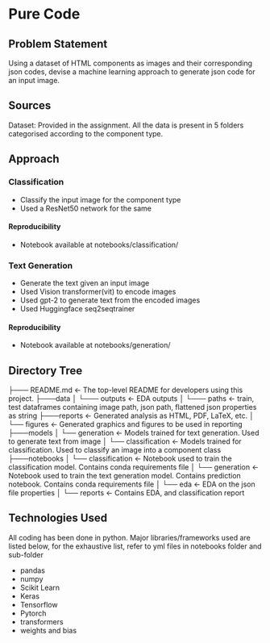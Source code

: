 # Pure Code

## Problem Statement

Using a dataset of HTML components as images and their corresponding json codes, devise a machine learning approach to generate json code for an input image.

## Sources

Dataset: Provided in the assignment.
All the data is present in 5 folders categorised according to the component type.

## Approach

### Classification

- Classify the input image for the component type
- Used a ResNet50 network for the same

#### Reproducibility

- Notebook available at notebooks/classification/

### Text Generation

- Generate the text given an input image
- Used Vision transformer(vit) to encode images
- Used gpt-2 to generate text from the encoded images
- Used Huggingface seq2seqtrainer

#### Reproducibility

- Notebook available at notebooks/generation/

## Directory Tree

├─── README.md <- The top-level README for developers using this project.
├───data
│ └─── outputs <- EDA outputs
│ └─── paths <- train, test dataframes containing image path, json path, flattened json properties as string
├───reports <- Generated analysis as HTML, PDF, LaTeX, etc.
│ └── figures <- Generated graphics and figures to be used in reporting
├───models
│ └── generation <- Models trained for text generation. Used to generate text from image
│ └── classification <- Models trained for classification. Used to classify an image into a component class
├───notebooks
│ └── classification <- Notebook used to train the classification model. Contains conda requirements file
│ └── generation <- Notebook used to train the text generation model. Contains prediction notebook. Contains conda requirements file
│ └── eda <- EDA on the json file properties
│ └── reports <- Contains EDA, and classification report

## Technologies Used

All coding has been done in python. Major libraries/frameworks used are listed below, for the exhaustive list, refer to yml files in notebooks folder and sub-folder

- pandas
- numpy
- Scikit Learn
- Keras
- Tensorflow
- Pytorch
- transformers
- weights and bias

